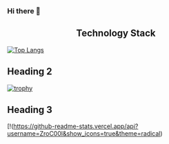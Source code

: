 ### Hi there 👋


<div align="center"><h2 text-align="center">Technology Stack</h2></div>


[![Top Langs](https://github-readme-stats.vercel.app/api/top-langs/?username=ZroC00l&layout=compact)](https://github.com/anuraghazra/github-readme-stats)


<div><h2>Heading 2</h2></div>

                                   

[![trophy](https://github-profile-trophy.vercel.app/?username=ZroC00l&theme=onedark)](https://github.com/ryo-ma/github-profile-trophy)


<div><h2>Heading 3</h2></div>

[!(https://github-readme-stats.vercel.app/api?username=ZroC00l&show_icons=true&theme=radical)

